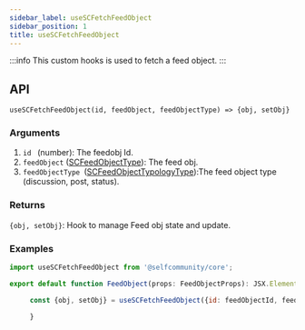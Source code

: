 ```yaml
---
sidebar_label: useSCFetchFeedObject
sidebar_position: 1
title: useSCFetchFeedObject
---
```


:::info
This custom hooks is used to fetch a feed object.
:::

## API

`useSCFetchFeedObject(id, feedObject, feedObjectType) => {obj, setObj}`


### Arguments
1. `id ` (number): The feedobj Id.
2. `feedObject` ([SCFeedObjectType](../Types/feed/#scfeedobjecttype)): The feed obj.
3. `feedObjectType `([SCFeedObjectTypologyType](../Types/feed/#scfeedobjecttypologytype)):The feed object type (discussion, post, status).


### Returns

`{obj, setObj}`: Hook to manage Feed obj state and update.

### Examples

```jsx
import useSCFetchFeedObject from '@selfcommunity/core';

export default function FeedObject(props: FeedObjectProps): JSX.Element {

     const {obj, setObj} = useSCFetchFeedObject({id: feedObjectId, feedObject, feedObjectType});

     }
```

